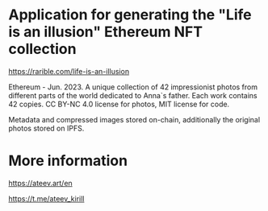 # Application for generating the "Life is an illusion" Ethereum NFT collection

https://rarible.com/life-is-an-illusion

Ethereum - Jun. 2023. A unique collection of 42 impressionist photos from different parts of the world dedicated to Anna`s father. Each work contains 42 copies. CC BY-NC 4.0 license for photos, MIT license for code.

Metadata and compressed images stored on-chain, additionally the original photos stored on IPFS.

# More information

https://ateev.art/en

https://t.me/ateev_kirill

